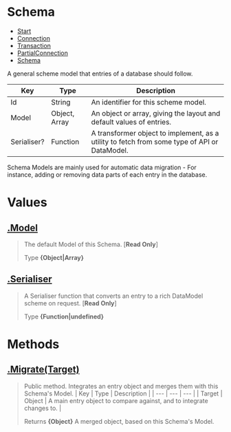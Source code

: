 
# Schema

* [Start](https://github.com/QSmally/QDB/blob/v4/Documentation/Index.md)
* [Connection](https://github.com/QSmally/QDB/blob/v4/Documentation/Connection.md)
* [Transaction](https://github.com/QSmally/QDB/blob/v4/Documentation/Transaction.md)
* [PartialConnection](https://github.com/QSmally/QDB/blob/v4/Documentation/PartialConnection.md)
* [Schema](https://github.com/QSmally/QDB/blob/v4/Documentation/Schema.md)

A general scheme model that entries of a database should follow.

| Key | Type | Description |
| --- | --- | --- |
| Id | String | An identifier for this scheme model. |
| Model | Object, Array | An object or array, giving the layout and default values of entries. |
| Serialiser? | Function | A transformer object to implement, as a utility to fetch from some type of API or DataModel. |

Schema Models are mainly used for automatic data migration - For instance, adding or removing data parts of each entry in the database.



# Values
## [.Model](https://github.com/QSmally/QDB/blob/v4/lib/Utility/Schema.js#L21)
> The default Model of this Schema. [**Read Only**]
>
> Type **{Object|Array}**

## [.Serialiser](https://github.com/QSmally/QDB/blob/v4/lib/Utility/Schema.js#L32)
> A Serialiser function that converts an entry to a rich DataModel scheme on request. [**Read Only**]
>
> Type **{Function|undefined}**

# Methods
## [.Migrate(Target)](https://github.com/QSmally/QDB/blob/v4/lib/Utility/Schema.js#L49)
> Public method. Integrates an entry object and merges them with this Schema's Model.
> | Key | Type | Description |
> | --- | --- | --- |
> | Target | Object | A main entry object to compare against, and to integrate changes to. |
>
> Returns **{Object}** A merged object, based on this Schema's Model.
